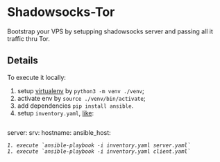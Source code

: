 # Shadowsocks-Tor

Bootstrap your VPS by setupping shadowsocks server and passing all it traffic thru Tor.

## Details

To execute it locally:
1. setup [virtualenv](https://virtualenv.pypa.io/en/latest/) by `python3 -m venv ./venv`;
1. activate env by `source ./venv/bin/activate`;
1. add dependencies `pip install ansible`.
1. setup `inventory.yaml`, [like](https://docs.ansible.com/ansible/latest/getting_started/get_started_inventory.html#inventories-in-ini-or-yaml-format):
   ```
server:
  srv:
    hostname:
      ansible_host: <address of host>
   ```
1. execute `ansible-playbook -i inventory.yaml server.yaml`
1. execute `ansible-playbook -i inventory.yaml client.yaml`
